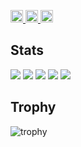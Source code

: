 <p align="left">
  <a href="https://github.com/y-sa2shi">
    <img height="20" src="https://komarev.com/ghpvc/?username=y-sa2shi" />
  </a>
  <a href="https://github.com/y-sa2shi">
    <img height="20" src="https://img.shields.io/github/followers/y-sa2shi?label=follow&logo=github&style=flat" />
  </a>
  <a href="https://zenn.dev/keichan_15">
    <img height="20" src="https://badgen.org/img/zenn/y_satoshi/articles?style=plastic" />
  </a>
</p>

## Stats

![](http://github-profile-summary-cards.vercel.app/api/cards/profile-details?username=y-sa2shi&theme=nord_dark)
![](http://github-profile-summary-cards.vercel.app/api/cards/repos-per-language?username=y-sa2shi&theme=nord_dark)
![](http://github-profile-summary-cards.vercel.app/api/cards/most-commit-language?username=y-sa2shi&theme=nord_dark)
![](http://github-profile-summary-cards.vercel.app/api/cards/stats?username=y-sa2shi&theme=nord_dark)
![](http://github-profile-summary-cards.vercel.app/api/cards/productive-time?username=y-sa2shi&theme=nord_dark&utcOffset=9)

## Trophy

![trophy](https://github-profile-trophy.vercel.app/?username=y-sa2shi&theme=nord)
